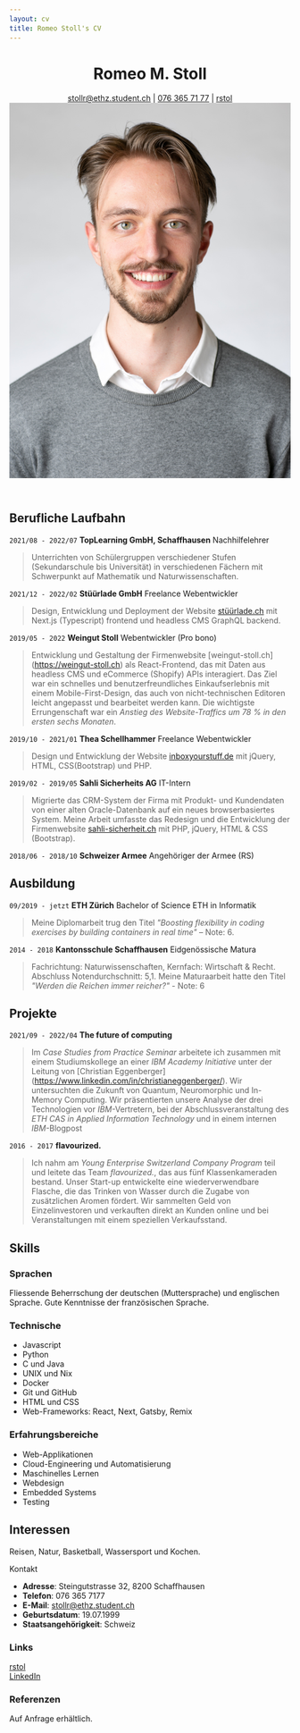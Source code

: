 ```yaml
---
layout: cv
title: Romeo Stoll's CV
---
```


<header>
  <div>
    <h1>Romeo M. Stoll</h1>
    <div id="webaddress">
      <a href="mailto:stollr@ethz.student.ch">stollr@ethz.student.ch</a>
    | <a href="tel:+41763657177">076 365 71 77</a>
    | <i class="fa fa-github"></i> <a href="https://github.com/rstol">rstol</a>
  </div>
  </div>
  <img src="assets/RomeoStoll.jpg" alt="Bild von Romeo Stoll" id="profile-picture">
</header>

## Berufliche Laufbahn

`2021/08 - 2022/07`
**TopLearning GmbH, Schaffhausen** Nachhilfelehrer

> Unterrichten von Schülergruppen verschiedener Stufen (Sekundarschule bis Universität) in verschiedenen Fächern mit Schwerpunkt auf Mathematik und Naturwissenschaften.

`2021/12 - 2022/02`
**Stüürlade GmbH** Freelance Webentwickler

> Design, Entwicklung und Deployment der Website [stüürlade.ch](https://stüürlade.ch) mit Next.js (Typescript) frontend und headless CMS GraphQL backend.

`2019/05 - 2022`
**Weingut Stoll** Webentwickler (Pro bono)

> Entwicklung und Gestaltung der Firmenwebsite [weingut-stoll.ch] (https://weingut-stoll.ch) als React-Frontend, das mit Daten aus headless CMS und eCommerce (Shopify) APIs interagiert.
> Das Ziel war ein schnelles und benutzerfreundliches Einkaufserlebnis mit einem Mobile-First-Design, das auch von nicht-technischen Editoren leicht angepasst und bearbeitet werden kann. Die wichtigste Errungenschaft war ein _Anstieg des Website-Traffics um 78 % in den ersten sechs Monaten_.

`2019/10 - 2021/01`
**Thea Schellhammer** Freelance Webentwickler

> Design und Entwicklung der Website [inboxyourstuff.de](https://inboxyourstuff.de) mit jQuery, HTML, CSS(Bootstrap) und PHP.

`2019/02 - 2019/05`
**Sahli Sicherheits AG** IT-Intern

> Migrierte das CRM-System der Firma mit Produkt- und Kundendaten von einer alten Oracle-Datenbank auf ein neues browserbasiertes System. Meine Arbeit umfasste das Redesign und die Entwicklung der Firmenwebsite [sahli-sicherheit.ch](https://sahli-sicherheit.ch) mit PHP, jQuery, HTML & CSS (Bootstrap).

`2018/06 - 2018/10`
**Schweizer Armee** Angehöriger der Armee (RS)

## Ausbildung

`09/2019 - jetzt`
**ETH Zürich** Bachelor of Science ETH in Informatik

> Meine Diplomarbeit trug den Titel _"Boosting flexibility in coding exercises by building containers in real time"_ – Note: 6.

`2014 - 2018`
**Kantonsschule Schaffhausen** Eidgenössische Matura

> Fachrichtung: Naturwissenschaften, Kernfach: Wirtschaft & Recht. Abschluss Notendurchschnitt: 5,1. Meine Maturaarbeit hatte den Titel _"Werden die Reichen immer reicher?"_ - Note: 6

## Projekte

`2021/09 - 2022/04`
**The future of computing**

> Im _Case Studies from Practice Seminar_ arbeitete ich zusammen mit einem Studiumskollege an einer _IBM Academy Initiative_ unter der Leitung von [Christian Eggenberger] (https://www.linkedin.com/in/christianeggenberger/). Wir untersuchten die Zukunft von Quantum, Neuromorphic und In-Memory Computing. Wir präsentierten unsere Analyse der drei Technologien vor _IBM_-Vertretern, bei der Abschlussveranstaltung des _ETH CAS in Applied Information Technology_ und in einem internen _IBM_-Blogpost

`2016 - 2017`
**flavourized.**

> Ich nahm am _Young Enterprise Switzerland Company Program_ teil und leitete das Team _flavourized._, das aus fünf Klassenkameraden bestand. Unser Start-up entwickelte eine wiederverwendbare Flasche, die das Trinken von Wasser durch die Zugabe von zusätzlichen Aromen fördert. Wir sammelten Geld von Einzelinvestoren und verkauften direkt an Kunden online und bei Veranstaltungen mit einem speziellen Verkaufsstand.

## Skills

### Sprachen

Fliessende Beherrschung der deutschen (Muttersprache) und englischen Sprache. Gute Kenntnisse der französischen Sprache.

### Technische

- Javascript
- Python
- C und Java
- UNIX und Nix
- Docker
- Git und GitHub
- HTML und CSS
- Web-Frameworks: React, Next, Gatsby, Remix

### Erfahrungsbereiche

- Web-Applikationen
- Cloud-Engineering und Automatisierung
- Maschinelles Lernen
- Webdesign
- Embedded Systems
- Testing

## Interessen

Reisen, Natur, Basketball, Wassersport und Kochen.

Kontakt

- **Adresse**: Steingutstrasse 32, 8200 Schaffhausen
- **Telefon**: 076 365 7177
- **E-Mail**: [stollr@ethz.student.ch](mailto:stollr@ethz.student.ch)
- **Geburtsdatum**: 19.07.1999
- **Staatsangehörigkeit**: Schweiz

### Links

<!-- fa is fontawesome, ai are academicons -->

<i class="fa fa-github"></i> <a href="http://github.com/rstol">rstol</a><br />
<i class="fa fa-linkedin"></i> <a href="https://www.linkedin.com/in/romeo-stoll-276238171">LinkedIn</a>

### Referenzen

Auf Anfrage erhältlich.

<!-- ### Footer

Last updated: May 2023 -->
